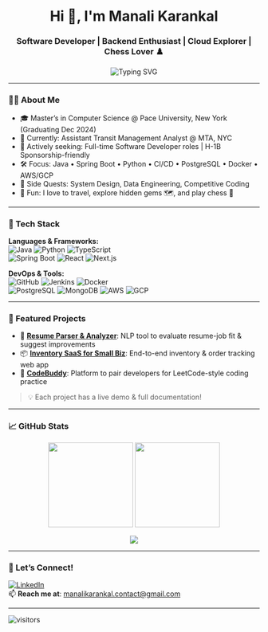 <h1 align="center">Hi 👋, I'm Manali Karankal</h1>
<h3 align="center">Software Developer | Backend Enthusiast | Cloud Explorer | Chess Lover ♟️</h3>

<p align="center">
  <img src="https://readme-typing-svg.demolab.com?font=Fira+Code&size=22&pause=1000&color=00BFFF&center=true&vCenter=true&width=600&lines=Passionate+about+clean+code+and+cloud.;Building+full-stack+and+automation+projects.;Always+learning+and+playing+chess+%F0%9F%8F%9F%EF%B8%8F" alt="Typing SVG" />
</p>

---

### 👩‍💻 About Me

- 🎓 Master’s in Computer Science @ Pace University, New York (Graduating Dec 2024)  
- 💼 Currently: Assistant Transit Management Analyst @ MTA, NYC  
- 🔎 Actively seeking: Full-time Software Developer roles | H-1B Sponsorship-friendly  
- 🛠️ Focus: Java • Spring Boot • Python • CI/CD • PostgreSQL • Docker • AWS/GCP  
- 🧠 Side Quests: System Design, Data Engineering, Competitive Coding  
- 🧳 Fun: I love to travel, explore hidden gems 🗺️, and play chess 🎯

---

### 🚀 Tech Stack

**Languages & Frameworks:**  
![Java](https://img.shields.io/badge/-Java-000?&logo=openjdk) ![Python](https://img.shields.io/badge/-Python-000?&logo=python) ![TypeScript](https://img.shields.io/badge/-TypeScript-000?&logo=typescript)  
![Spring Boot](https://img.shields.io/badge/-Spring_Boot-000?&logo=springboot) ![React](https://img.shields.io/badge/-React-000?&logo=react) ![Next.js](https://img.shields.io/badge/-Next.js-000?&logo=next.js)

**DevOps & Tools:**  
![GitHub](https://img.shields.io/badge/-GitHub-000?&logo=github) ![Jenkins](https://img.shields.io/badge/-Jenkins-000?&logo=jenkins) ![Docker](https://img.shields.io/badge/-Docker-000?&logo=docker)  
![PostgreSQL](https://img.shields.io/badge/-PostgreSQL-000?&logo=postgresql) ![MongoDB](https://img.shields.io/badge/-MongoDB-000?&logo=mongodb) ![AWS](https://img.shields.io/badge/-AWS-000?&logo=amazonaws) ![GCP](https://img.shields.io/badge/-GCP-000?&logo=googlecloud)

---

### 📌 Featured Projects

- 📝 [**Resume Parser & Analyzer**](https://github.com/yourusername/resume-parser): NLP tool to evaluate resume-job fit & suggest improvements  
- 📦 [**Inventory SaaS for Small Biz**](https://github.com/yourusername/inventory-management): End-to-end inventory & order tracking web app  
- 🤝 [**CodeBuddy**](https://github.com/yourusername/codebuddy): Platform to pair developers for LeetCode-style coding practice

> 💡 Each project has a live demo & full documentation!

---

### 📈 GitHub Stats

<p align="center">
  <img src="https://github-readme-stats.vercel.app/api?username=manalikarankal&show_icons=true&theme=tokyonight" height="170" />
  <img src="https://github-readme-stats.vercel.app/api/top-langs/?username=manalikarankal&layout=compact&theme=tokyonight" height="170" />
</p>

<p align="center">
  <img src="https://github-readme-streak-stats.herokuapp.com/?user=manalikarankal&theme=tokyonight" />
</p>

---

### 📍 Let’s Connect!

[![LinkedIn](https://img.shields.io/badge/-LinkedIn-0077B5?logo=linkedin&logoColor=white)](https://www.linkedin.com/in/manali-k/)  
📫 **Reach me at**: manalikarankal.contact@gmail.com

---

![visitors](https://visitor-badge.laobi.icu/badge?page_id=manalikarankal)
